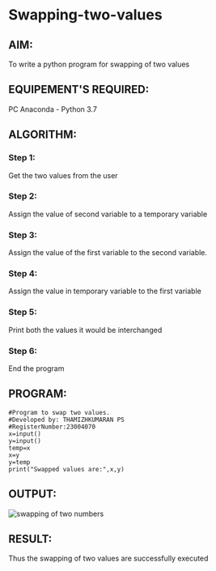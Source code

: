 # Swapping-two-values
## AIM:
To write a python program for swapping of two values
## EQUIPEMENT'S REQUIRED: 
PC
Anaconda - Python 3.7
## ALGORITHM: 
### Step 1:
Get the two values from the user
### Step 2: 
Assign the value of second variable to a temporary variable 
### Step 3: 
Assign the value of the first variable to the second variable.
### Step 4:  
Assign the value in temporary variable to the first variable
### Step 5: 
Print both the values it would be interchanged
### Step 6: 
End the program
## PROGRAM:
```
#Program to swap two values.
#Developed by: THAMIZHKUMARAN PS 
#RegisterNumber:23004070
x=input()
y=input()
temp=x
x=y
y=temp
print("Swapped values are:",x,y)
```
## OUTPUT:
![swapping of two numbers](!(image-1.png))







## RESULT:
Thus the swapping of two values are successfully executed



